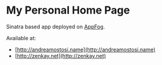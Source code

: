 # My Personal Home Page

Sinatra based app deployed on [AppFog](http://www.appfog.com).

Available at:

*   [http://andreamostosi.name](http://andreamostosi.name)
*   [http://zenkay.net](http://zenkay.net)